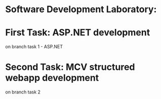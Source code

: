 # Software Development Laboratory:

# First Task: ASP.NET development
on branch task 1 - ASP.NET
 

# Second Task: MCV structured webapp development
on branch task 2
